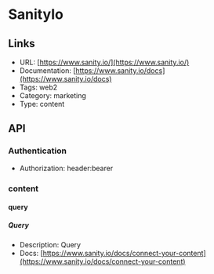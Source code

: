 # SanityIo

## Links

* URL: [https://www.sanity.io/](https://www.sanity.io/)
* Documentation: [https://www.sanity.io/docs](https://www.sanity.io/docs)
* Tags: web2
* Category: marketing
* Type: content

## API

### Authentication

* Authorization: header:bearer

### content

#### query

##### Query

* Description: Query
* Docs: [https://www.sanity.io/docs/connect-your-content](https://www.sanity.io/docs/connect-your-content)
